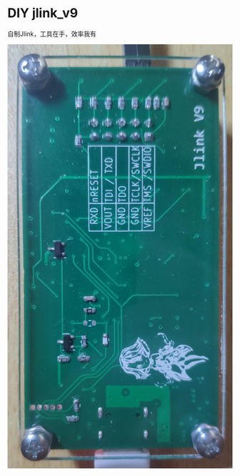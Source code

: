 # DIY jlink_v9
自制Jlink，工具在手，效率我有

![](https://github.com/Zimengzhou/jlink_v9_copy/blob/main/%E7%85%A7%E7%89%87/bottom.jpg)
